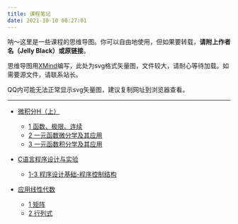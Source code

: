 ```yaml
---
title: 课程笔记
date: 2021-10-10 00:27:01
---
```


呐～这里是一些课程的思维导图。你可以自由地使用，但如果要转载，**请附上作者名（Jelly Black）或原链接**。

思维导图用[XMind](https://xmind.cn)编写，此处为svg格式矢量图，文件较大，请耐心等待加载。如需要源文件，请联系站长。

QQ内可能无法正常显示svg矢量图，建议复制网址到浏览器查看。

---

- [微积分H（上）](/categories/课程笔记/微积分H（上）/)
  - [1 函数、极限、连续](/post/f66bcbd4361b/)
  - [2 一元函数微分学及其应用](/post/965a204662a2/)
  - [3 一元函数积分学及其应用](/post/8daa52189ff0/)

- [C语言程序设计与实验](/categories/课程笔记/C语言程序设计与实验/)
  - [1-3 程序设计基础-程序控制结构](/post/84dd2c9495be/)

- [应用线性代数](/categories/课程笔记/应用线性代数/)
  - [1 矩阵](/post/d0bd60b51aa0/)
  - [2 行列式](/post/546e79a9fd7c/)
